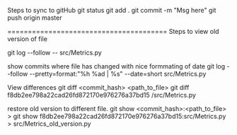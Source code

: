 Steps to sync to gitHub
git status
git add .
git commit -m "Msg here"
git push origin master

=======================================
Steps to view old version of file

git log --follow -- src/Metrics.py

show commits where file has changed with nice formmating of date
git log --follow --pretty=format:"%h %ad | %s" --date=short src/Metrics.py

View differences
git diff <commit_hash> <path_to_file>
git diff f8db2ee798a22cad26fd872170e976276a37bd15 /src/Metrics.py

restore old version to different file.
git show <commit_hash>:<path_to_file> > <Path to file of different name>
git show f8db2ee798a22cad26fd872170e976276a37bd15:src/Metrics.py > src/Metrics_old_version.py

